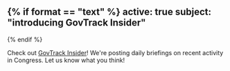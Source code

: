 {% if format == "text" %}
active: true
subject: "introducing GovTrack Insider"
----------
{% endif %}

Check out [GovTrack Insider](https://medium.com/govtrack-insider)! We're posting daily briefings on recent activity in Congress. Let us know what you think!
